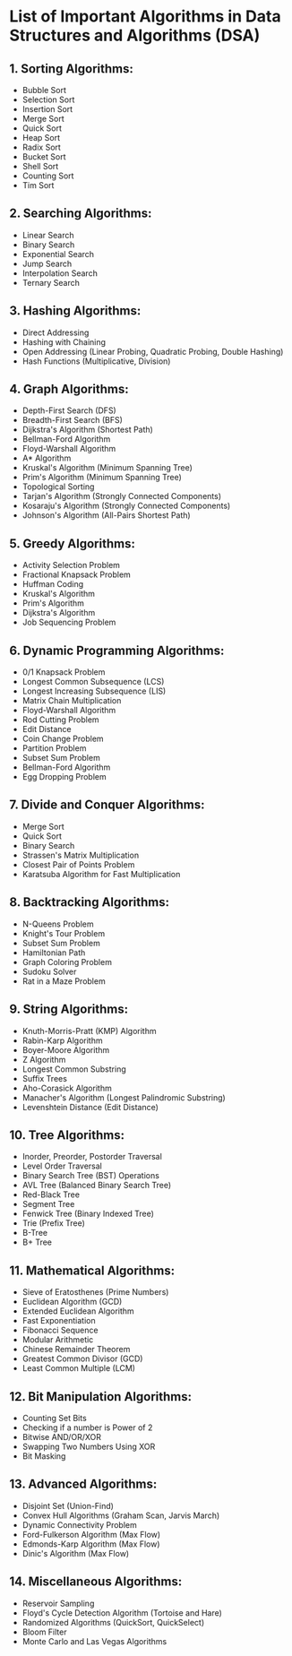 
# List of Important Algorithms in Data Structures and Algorithms (DSA)

## 1. Sorting Algorithms:
   - Bubble Sort
   - Selection Sort
   - Insertion Sort
   - Merge Sort
   - Quick Sort
   - Heap Sort
   - Radix Sort
   - Bucket Sort
   - Shell Sort
   - Counting Sort
   - Tim Sort

## 2. Searching Algorithms:
   - Linear Search
   - Binary Search
   - Exponential Search
   - Jump Search
   - Interpolation Search
   - Ternary Search

## 3. Hashing Algorithms:
   - Direct Addressing
   - Hashing with Chaining
   - Open Addressing (Linear Probing, Quadratic Probing, Double Hashing)
   - Hash Functions (Multiplicative, Division)

## 4. Graph Algorithms:
   - Depth-First Search (DFS)
   - Breadth-First Search (BFS)
   - Dijkstra's Algorithm (Shortest Path)
   - Bellman-Ford Algorithm
   - Floyd-Warshall Algorithm
   - A* Algorithm
   - Kruskal's Algorithm (Minimum Spanning Tree)
   - Prim's Algorithm (Minimum Spanning Tree)
   - Topological Sorting
   - Tarjan's Algorithm (Strongly Connected Components)
   - Kosaraju's Algorithm (Strongly Connected Components)
   - Johnson's Algorithm (All-Pairs Shortest Path)

## 5. Greedy Algorithms:
   - Activity Selection Problem
   - Fractional Knapsack Problem
   - Huffman Coding
   - Kruskal's Algorithm
   - Prim's Algorithm
   - Dijkstra's Algorithm
   - Job Sequencing Problem

## 6. Dynamic Programming Algorithms:
   - 0/1 Knapsack Problem
   - Longest Common Subsequence (LCS)
   - Longest Increasing Subsequence (LIS)
   - Matrix Chain Multiplication
   - Floyd-Warshall Algorithm
   - Rod Cutting Problem
   - Edit Distance
   - Coin Change Problem
   - Partition Problem
   - Subset Sum Problem
   - Bellman-Ford Algorithm
   - Egg Dropping Problem

## 7. Divide and Conquer Algorithms:
   - Merge Sort
   - Quick Sort
   - Binary Search
   - Strassen's Matrix Multiplication
   - Closest Pair of Points Problem
   - Karatsuba Algorithm for Fast Multiplication

## 8. Backtracking Algorithms:
   - N-Queens Problem
   - Knight's Tour Problem
   - Subset Sum Problem
   - Hamiltonian Path
   - Graph Coloring Problem
   - Sudoku Solver
   - Rat in a Maze Problem

## 9. String Algorithms:
   - Knuth-Morris-Pratt (KMP) Algorithm
   - Rabin-Karp Algorithm
   - Boyer-Moore Algorithm
   - Z Algorithm
   - Longest Common Substring
   - Suffix Trees
   - Aho-Corasick Algorithm
   - Manacher's Algorithm (Longest Palindromic Substring)
   - Levenshtein Distance (Edit Distance)

## 10. Tree Algorithms:
   - Inorder, Preorder, Postorder Traversal
   - Level Order Traversal
   - Binary Search Tree (BST) Operations
   - AVL Tree (Balanced Binary Search Tree)
   - Red-Black Tree
   - Segment Tree
   - Fenwick Tree (Binary Indexed Tree)
   - Trie (Prefix Tree)
   - B-Tree
   - B+ Tree

## 11. Mathematical Algorithms:
   - Sieve of Eratosthenes (Prime Numbers)
   - Euclidean Algorithm (GCD)
   - Extended Euclidean Algorithm
   - Fast Exponentiation
   - Fibonacci Sequence
   - Modular Arithmetic
   - Chinese Remainder Theorem
   - Greatest Common Divisor (GCD)
   - Least Common Multiple (LCM)

## 12. Bit Manipulation Algorithms:
   - Counting Set Bits
   - Checking if a number is Power of 2
   - Bitwise AND/OR/XOR
   - Swapping Two Numbers Using XOR
   - Bit Masking

## 13. Advanced Algorithms:
   - Disjoint Set (Union-Find)
   - Convex Hull Algorithms (Graham Scan, Jarvis March)
   - Dynamic Connectivity Problem
   - Ford-Fulkerson Algorithm (Max Flow)
   - Edmonds-Karp Algorithm (Max Flow)
   - Dinic's Algorithm (Max Flow)

## 14. Miscellaneous Algorithms:
   - Reservoir Sampling
   - Floyd's Cycle Detection Algorithm (Tortoise and Hare)
   - Randomized Algorithms (QuickSort, QuickSelect)
   - Bloom Filter
   - Monte Carlo and Las Vegas Algorithms
